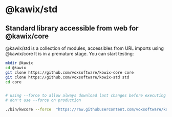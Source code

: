 # @kawix/std
## Standard library accessible from web for @kawix/core

@kawix/std is a collection of modules, accessibles from URL imports using @kawix/core
It is in a premature stage. You can start testing: 


```bash
mkdir @kawix
cd @kawix
git clone https://github.com/voxsoftware/kowix-core core
git clone https://github.com/voxsoftware/kowix-std std
cd core 


# using --force to allow always download last changes before executing 
# don't use --force on production

./bin/kwcore --force  "https://raw.githubusercontent.com/voxsoftware/kowix-std/master/compression/example/bin/basic-tar.js"
